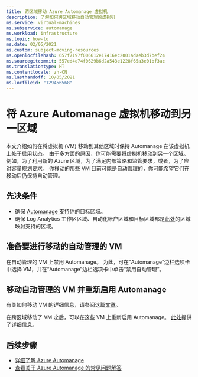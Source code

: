 ```yaml
---
title: 跨区域移动 Azure Automanage 虚拟机
description: 了解如何跨区域移动自动管理的虚拟机
ms.service: virtual-machines
ms.subservice: automanage
ms.workload: infrastructure
ms.topic: how-to
ms.date: 02/05/2021
ms.custom: subject-moving-resources
ms.openlocfilehash: 657f7197f006612e17416ec2001adaeb3d7bef24
ms.sourcegitcommit: 557ed4e74f0629b6d2a543e1228f65a3e01bf3ac
ms.translationtype: HT
ms.contentlocale: zh-CN
ms.lasthandoff: 10/05/2021
ms.locfileid: "129456568"
---
```

# <a name="move-an-azure-automanage-virtual-machine-to-a-different-region"></a>将 Azure Automanage 虚拟机移动到另一区域
本文介绍如何在将虚拟机 (VM) 移动到其他区域时保持 Automanage 在该虚拟机上处于启用状态。 由于多方面的原因，你可能需要将虚拟机移动到另一个区域。 例如，为了利用新的 Azure 区域，为了满足内部策略和监管要求，或者，为了应对容量规划要求。 你移动的那些 VM 目前可能是自动管理的，你可能希望它们在移动后仍保持自动管理。

## <a name="prerequisites"></a>先决条件
* 确保 [Automanage 支持](./automanage-virtual-machines.md#prerequisites)你的目标区域。
* 确保 Log Analytics 工作区区域、自动化帐户区域和目标区域都是[此处](../automation/how-to/region-mappings.md)的区域映射支持的区域。

## <a name="prepare-your-automanaged-vms-for-moving"></a>准备要进行移动的自动管理的 VM
在自动管理的 VM 上禁用 Automanage。 为此，可在“Automanage”边栏选项卡中选择 VM，并在“Automanage”边栏选项卡中单击“禁用自动管理”。

## <a name="move-your-automanaged-vms-and-re-enable-automanage"></a>移动自动管理的 VM 并重新启用 Automanage
有关如何移动 VM 的详细信息，请参阅这篇[文章](../resource-mover/tutorial-move-region-virtual-machines.md)。

在跨区域移动了 VM 之后，可以在这些 VM 上重新启用 Automanage。 [此处](./automanage-virtual-machines.md#enabling-automanage-for-vms-in-azure-portal)提供了详细信息。

## <a name="next-steps"></a>后续步骤
* [详细了解 Azure Automanage](./automanage-virtual-machines.md)
* [查看关于 Azure Automanage 的常见问题解答](./faq.yml)